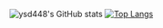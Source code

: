 ![ysd448's GitHub stats](https://github-readme-stats.vercel.app/api?username=ysd448&layout=compact&show_icons=true&theme=city_lights)
[![Top Langs](https://github-readme-stats.vercel.app/api/top-langs/?username=ysd448&layout=compact&theme=city_lights)](https://github.com/ysd448/)
